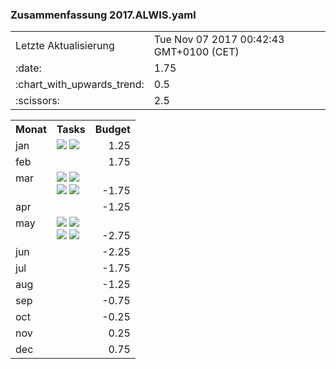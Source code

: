### Zusammenfassung 2017.ALWIS.yaml
<table>
            <tr>
                <td>Letzte Aktualisierung</td><td>Tue Nov 07 2017 00:42:43 GMT+0100 (CET)</td>
            </tr>
            <tr>
                <td>:date:</td><td>1.75</td>
            </tr>
            <tr>
                <td> :chart_with_upwards_trend: </td><td>0.5</td>
            </tr>
            <tr>
                <td>:scissors:</td><td>2.5</td>
            </tr>
        </table>

 <table>
                        <tr>
                            <th valign="top" align="left">Monat</th>
                            <th valign="top" align="left">Tasks</th>
                            <th valign="bottom" align="right">Budget</th>
                            </tr>
        
<tr>
                                <td valign="top">jan</td>
                            <td>
<a href="https://github.com/cismet/wupp/issues/1043"><img src="https://img.shields.io/badge/%231043%20-Billing%20-%20Rechnungsanlage%20ben%C3%B6tigt%20Trennung%20der%20Baulasten%20und%20der%20Katasterausz%C3%BCge%20(1MT)%09%09%09%09-green.svg?style=flat?maxAge=1"/></a>
<a href="https://github.com/cismet/wupp/issues/1043"><img src="https://img.shields.io/badge/cons%20-1-yellow.svg?style=flat?maxAge=1"/></a>
<br>
</td>
                            <td align="right" valign="bottom">1.25</td>
                    </tr>
<tr>
                                <td valign="top">feb</td>
                            <td>
</td>
                            <td align="right" valign="bottom">1.75</td>
                    </tr>
<tr>
                                <td valign="top">mar</td>
                            <td>
<a href="https://github.com/cismet/wupp/issues/1118"><img src="https://img.shields.io/badge/%231118%20-Vermessungsunterlagenportal%3A%20unerwarteter%20Fehler%20ist%20beim%20Ausf%C3%BChren%20des%20Tasks%20NAS_Komplett%20(1%20MT)%09%09%09%09-green.svg?style=flat?maxAge=1"/></a>
<a href="https://github.com/cismet/wupp/issues/1118"><img src="https://img.shields.io/badge/cons%20-1-yellow.svg?style=flat?maxAge=1"/></a>
<br>
<a href="https://github.com/cismet/wupp/issues/1059"><img src="https://img.shields.io/badge/%231059%20-Anbindung%20Bestellformular%20Amtliche%20Basiskarte%20(ABK)%20(3%20MT)%09%09%09%09-green.svg?style=flat?maxAge=1"/></a>
<a href="https://github.com/cismet/wupp/issues/1059"><img src="https://img.shields.io/badge/cons%20-3-yellow.svg?style=flat?maxAge=1"/></a>
<br>
</td>
                            <td align="right" valign="bottom">-1.75</td>
                    </tr>
<tr>
                                <td valign="top">apr</td>
                            <td>
</td>
                            <td align="right" valign="bottom">-1.25</td>
                    </tr>
<tr>
                                <td valign="top">may</td>
                            <td>
<a href="https://github.com/cismet/wupp/issues/1150"><img src="https://img.shields.io/badge/%231150%20-Nutzername%20in%20WuNDa%20an%203A%20Server%20durchreichen%3F%20(0%2C5%20MT)%09%09%09%09-green.svg?style=flat?maxAge=1"/></a>
<a href="https://github.com/cismet/wupp/issues/1150"><img src="https://img.shields.io/badge/cons%20-0.5-yellow.svg?style=flat?maxAge=1"/></a>
<br>
<a href="https://github.com/cismet/wupp/issues/1149"><img src="https://img.shields.io/badge/%231149%20-Sammelissue%20und%20ToDo%09%09%09%09-green.svg?style=flat?maxAge=1"/></a>
<a href="https://github.com/cismet/wupp/issues/1149"><img src="https://img.shields.io/badge/cons%20-1.5-orange.svg?style=flat?maxAge=1"/></a>
<br>
</td>
                            <td align="right" valign="bottom">-2.75</td>
                    </tr>
<tr>
                                <td valign="top">jun</td>
                            <td>
</td>
                            <td align="right" valign="bottom">-2.25</td>
                    </tr>
<tr>
                                <td valign="top">jul</td>
                            <td>
</td>
                            <td align="right" valign="bottom">-1.75</td>
                    </tr>
<tr>
                                <td valign="top">aug</td>
                            <td>
</td>
                            <td align="right" valign="bottom">-1.25</td>
                    </tr>
<tr>
                                <td valign="top">sep</td>
                            <td>
</td>
                            <td align="right" valign="bottom">-0.75</td>
                    </tr>
<tr>
                                <td valign="top">oct</td>
                            <td>
</td>
                            <td align="right" valign="bottom">-0.25</td>
                    </tr>
<tr>
                                <td valign="top">nov</td>
                            <td>
</td>
                            <td align="right" valign="bottom">0.25</td>
                    </tr>
<tr>
                                <td valign="top">dec</td>
                            <td>
</td>
                            <td align="right" valign="bottom">0.75</td>
                    </tr>
</table>
